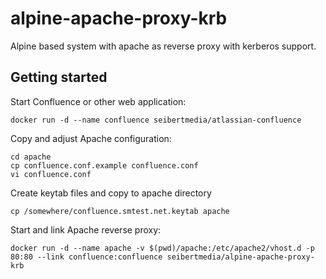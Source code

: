 # alpine-apache-proxy-krb

Alpine based system with apache as reverse proxy with kerberos support.

## Getting started

Start Confluence or other web application:
```
docker run -d --name confluence seibertmedia/atlassian-confluence
```

Copy and adjust Apache configuration:
```
cd apache
cp confluence.conf.example confluence.conf
vi confluence.conf
```

Create keytab files and copy to apache directory
```
cp /somewhere/confluence.smtest.net.keytab apache
```

Start and link Apache reverse proxy:
```
docker run -d --name apache -v $(pwd)/apache:/etc/apache2/vhost.d -p 80:80 --link confluence:confluence seibertmedia/alpine-apache-proxy-krb
```

